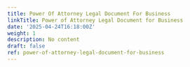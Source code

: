```yaml
---
title: Power Of Attorney Legal Document For Business
linkTitle: Power of Attorney Legal Document for Business
date: '2025-04-24T16:18:00Z'
weight: 1
description: No content
draft: false
ref: power-of-attorney-legal-document-for-business
---
```


